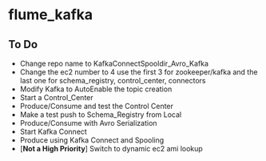 # flume_kafka

<h2>
  To Do
</h2>
<ul>
  <li>Change repo name to KafkaConnectSpooldir_Avro_Kafka</li>
  <li>Change the ec2 number to 4 use the first 3 for zookeeper/kafka and the last one for schema_registry, control_center, connectors</li>
  <li>Modify Kafka to AutoEnable the topic creation</li>
  <li>Start a Control_Center</li>
  <li>Produce/Consume and test the Control Center</li>
  <li>Make a test push to Schema_Registry from Local</li>
  <li>Produce/Consume with Avro Serialization</li>
  <li>Start Kafka Connect</li>
  <li>Produce using Kafka Connect and Spooling</li>
  <li>[<b>Not a High Priority</b>] Switch to dynamic ec2 ami lookup</li>
</ul>
